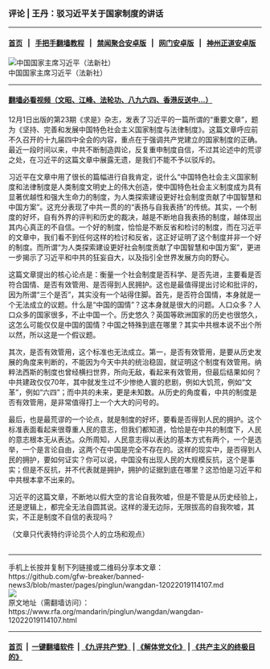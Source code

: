 ### 评论 | 王丹：驳习近平关于国家制度的讲话
------------------------

#### [首页](https://github.com/gfw-breaker/banned-news3/blob/master/README.md) &nbsp;&nbsp;|&nbsp;&nbsp; [手把手翻墙教程](https://github.com/gfw-breaker/guides/wiki) &nbsp;&nbsp;|&nbsp;&nbsp; [禁闻聚合安卓版](https://github.com/gfw-breaker/bn-android) &nbsp;&nbsp;|&nbsp;&nbsp; [网门安卓版](https://github.com/oGate2/oGate) &nbsp;&nbsp;|&nbsp;&nbsp; [神州正道安卓版](https://github.com/SzzdOgate/update) 



<div id="headerimg">
 <img alt="中国国家主席习近平（法新社）" src="https://www.rfa.org/mandarin/pinglun/wangdan/wangdan-12022019114107.html/afp-0181118031.jpg/@@images/ba7e3592-f41a-4bfd-aeaf-de9f1c9ebb8d.jpeg" title="中国国家主席习近平（法新社）"/>
 <div id="headerimgcontents">
  <div id="headerimgcaption">
   <span>
    中国国家主席习近平（法新社）
   </span>
   <!-- zoomattribute -->
  </div>
  <!-- headerimgcaption -->
 </div>
 <!-- headerimagecontents -->
</div>

<hr/>


#### [翻墙必看视频（文昭、江峰、法轮功、八九六四、香港反送中...）](https://github.com/gfw-breaker/banned-news3/blob/master/pages/links.md)

<div id="storytext">
 <div>
  <div class="slot_header">
  </div>
 </div>
 <p>
  12月1日出版的第23期《求是》杂志，发表了习近平的一篇所谓的“重要文章”，题为《坚持、完善和发展中国特色社会主义国家制度与法律制度》。这篇文章呼应前不久召开的十九届四中全会的内容，重点在于强调共产党建立的国家制度的正确。最近一段时间以来，中共不断制造舆论，反复重申制度自信，不过其论述中的荒谬之处，在习近平的这篇文章中展露无遗，是我们不能不予以驳斥的。
 </p>
 <p>
  习近平在文章中用了很长的篇幅进行自我肯定，说什么“中国特色社会主义国家制度和法律制度是人类制度文明史上的伟大创造，使中国特色社会主义制度成为具有显著优越性和强大生命力的制度，为人类探索建设更好社会制度贡献了中国智慧和中国方案”。这充分表现了中共一贯的的“表扬与自我表扬”的传统。其实，一个制度的好坏，自有外界的评判和历史的裁决，越是不断地自我表扬的制度，越体现出其内心真正的不自信。一个好的制度，恰恰是不断反省和检讨的制度，而在习近平的文章中，我们看不到任何这样的检讨和反省，这正好证明了这个制度并非一个好的制度。而所谓“为人类探索建设更好社会制度贡献了中国智慧和中国方案”，更进一步揭示了习近平和中共的狂妄自大，以及指引全世界发展方向的野心。
 </p>
 <p>
  这篇文章提出的核心论点是：衡量一个社会制度是否科学、是否先进，主要看是否符合国情、是否有效管用、是否得到人民拥护。这也是最值得提出讨论和批评的，因为所谓“三个是否”，其实没有一个站得住脚。首先，是否符合国情，本身就是一个无法成立的议题。什么是“中国的国情”？这本身就是很大的问题。人口众多？人口众多的国家很多，不止中国一个。历史悠久？英国等欧洲国家的历史也很悠久，这怎么可能仅仅是中国的国情？中国之特殊到底在哪里？其实中共根本说不出个所以然，所以这是一个假议题。
 </p>
 <p>
  其次，是否有效管用，这个标准也无法成立。第一，是否有效管用，是要从历史发展的角度来判断的，不能因为今天中共的统治稳固，就证明这个制度有效管用。纳粹法西斯的制度也曾经横扫世界，所向无敌，看起来有效管用，但最后结果如何？中共建政仅仅70年，其中就发生过不少惨绝人寰的悲剧，例如大饥荒，例如“文革”，例如“六四”；而中共的未来，更是未知数。从历史的角度看，中共的制度是否有效管用，是非常值得打上一个大大的问号的。
 </p>
 <p>
  最后，也是最荒谬的一个论点，就是制度的好坏，要看是否得到人民的拥护。这个标准表面看起来很尊重人民的意志，但我们都知道，恰恰是在中共的制度下，人民的意志根本无从表达。众所周知，人民意志得以表达的基本方式有两个，一个是选举，一个是言论自由，这两个在中国是完全不存在的。这样的现实中，是否得到人民的拥护，要如何证实？你可以说，中国没有出现人民的大规模反抗，这个是事实；但是不反抗，并不代表就是拥护，拥护的证据到底在哪里？这恐怕是习近平和中共根本拿不出来的。
 </p>
 <p>
  习近平的这篇文章，不断地以假大空的言论自我吹嘘，但是不管是从历史经验上，还是逻辑上，都完全无法自圆其说。这样的漫无边际，无限拔高的自我吹嘘，其实，不正是制度不自信的表现吗？
 </p>
 <p>
 </p>
 <p>
  （文章只代表特约评论员个人的立场和观点）
  <br/>
  <br/>
 </p>
</div>

<hr/>
手机上长按并复制下列链接或二维码分享本文章：<br/>
https://github.com/gfw-breaker/banned-news3/blob/master/pages/pinglun/wangdan-12022019114107.md <br/>
<a href='https://github.com/gfw-breaker/banned-news3/blob/master/pages/pinglun/wangdan-12022019114107.md'><img src='https://github.com/gfw-breaker/banned-news3/blob/master/pages/pinglun/wangdan-12022019114107.md.png'/></a> <br/>
原文地址（需翻墙访问）：https://www.rfa.org/mandarin/pinglun/wangdan/wangdan-12022019114107.html


------------------------
#### [首页](https://github.com/gfw-breaker/banned-news3/blob/master/README.md) &nbsp;|&nbsp; [一键翻墙软件](https://github.com/gfw-breaker/nogfw/blob/master/README.md) &nbsp;| [《九评共产党》](https://github.com/gfw-breaker/9ping.md/blob/master/README.md#九评之一评共产党是什么) | [《解体党文化》](https://github.com/gfw-breaker/jtdwh.md/blob/master/README.md) | [《共产主义的终极目的》](https://github.com/gfw-breaker/gczydzjmd.md/blob/master/README.md)


<img src='http://gfw-breaker.win/banned-news3/pages/pinglun/wangdan-12022019114107.md' width='0px' height='0px'/>